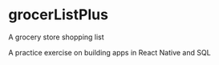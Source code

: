 # grocerListPlus
A grocery store shopping list

A practice exercise on building apps in React Native and SQL

